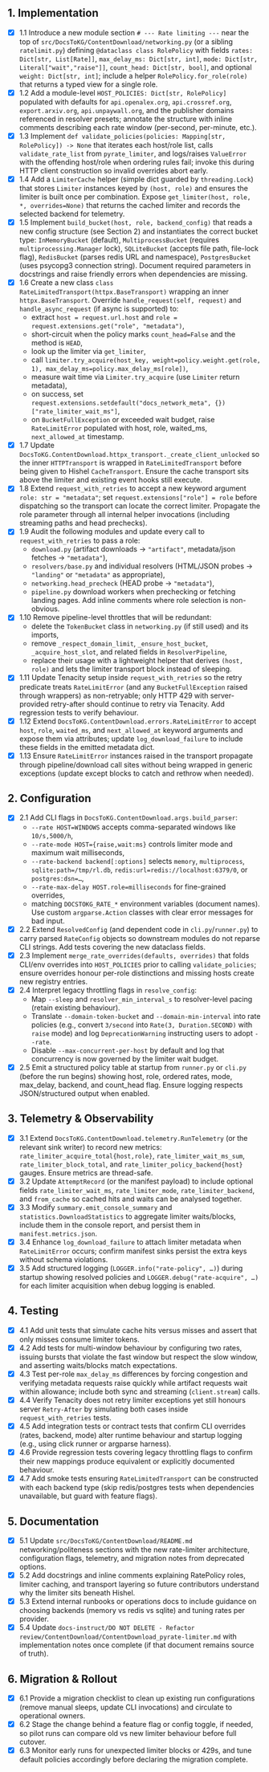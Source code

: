 ## 1. Implementation
- [x] 1.1 Introduce a new module section `# --- Rate limiting ---` near the top of `src/DocsToKG/ContentDownload/networking.py` (or a sibling `ratelimit.py`) defining `@dataclass class RolePolicy` with fields `rates: Dict[str, List[Rate]]`, `max_delay_ms: Dict[str, int]`, `mode: Dict[str, Literal["wait","raise"]]`, `count_head: Dict[str, bool]`, and optional `weight: Dict[str, int]`; include a helper `RolePolicy.for_role(role)` that returns a typed view for a single role.
- [x] 1.2 Add a module-level `HOST_POLICIES: Dict[str, RolePolicy]` populated with defaults for `api.openalex.org`, `api.crossref.org`, `export.arxiv.org`, `api.unpaywall.org`, and the publisher domains referenced in resolver presets; annotate the structure with inline comments describing each rate window (per-second, per-minute, etc.).
- [x] 1.3 Implement `def validate_policies(policies: Mapping[str, RolePolicy]) -> None` that iterates each host/role list, calls `validate_rate_list` from `pyrate_limiter`, and logs/raises `ValueError` with the offending host/role when ordering rules fail; invoke this during HTTP client construction so invalid overrides abort early.
- [x] 1.4 Add a `LimiterCache` helper (simple dict guarded by `threading.Lock`) that stores `Limiter` instances keyed by `(host, role)` and ensures the limiter is built once per combination. Expose `get_limiter(host, role, *, overrides=None)` that returns the cached limiter and records the selected backend for telemetry.
- [x] 1.5 Implement `build_bucket(host, role, backend_config)` that reads a new config structure (see Section 2) and instantiates the correct bucket type: `InMemoryBucket` (default), `MultiprocessBucket` (requires `multiprocessing.Manager` lock), `SQLiteBucket` (accepts file path, file-lock flag), `RedisBucket` (parses redis URL and namespace), `PostgresBucket` (uses psycopg3 connection string). Document required parameters in docstrings and raise friendly errors when dependencies are missing.
- [x] 1.6 Create a new class `class RateLimitedTransport(httpx.BaseTransport)` wrapping an inner `httpx.BaseTransport`. Override `handle_request(self, request)` and `handle_async_request` (if async is supported) to:
  - extract `host = request.url.host` and `role = request.extensions.get("role", "metadata")`,
  - short-circuit when the policy marks `count_head=False` and the method is `HEAD`,
  - look up the limiter via `get_limiter`,
  - call `limiter.try_acquire(host_key, weight=policy.weight.get(role, 1), max_delay_ms=policy.max_delay_ms[role])`,
  - measure wait time via `Limiter.try_acquire` (use `Limiter` return metadata),
  - on success, set `request.extensions.setdefault("docs_network_meta", {})["rate_limiter_wait_ms"]`,
  - on `BucketFullException` or exceeded wait budget, raise `RateLimitError` populated with host, role, waited_ms, `next_allowed_at` timestamp.
- [x] 1.7 Update `DocsToKG.ContentDownload.httpx_transport._create_client_unlocked` so the inner `HTTPTransport` is wrapped in `RateLimitedTransport` before being given to Hishel `CacheTransport`. Ensure the cache transport sits above the limiter and existing event hooks still execute.
- [x] 1.8 Extend `request_with_retries` to accept a new keyword argument `role: str = "metadata"`; set `request.extensions["role"] = role` before dispatching so the transport can locate the correct limiter. Propagate the role parameter through all internal helper invocations (including streaming paths and head prechecks).
- [x] 1.9 Audit the following modules and update every call to `request_with_retries` to pass a role:
  - `download.py` (artifact downloads → `"artifact"`, metadata/json fetches → `"metadata"`),
  - `resolvers/base.py` and individual resolvers (HTML/JSON probes → `"landing"` or `"metadata"` as appropriate),
  - `networking.head_precheck` (HEAD probe → `"metadata"`),
  - `pipeline.py` download workers when prechecking or fetching landing pages.
  Add inline comments where role selection is non-obvious.
- [x] 1.10 Remove pipeline-level throttles that will be redundant:
  - delete the `TokenBucket` class in `networking.py` (if still used) and its imports,
  - remove `_respect_domain_limit`, `_ensure_host_bucket`, `_acquire_host_slot`, and related fields in `ResolverPipeline`,
  - replace their usage with a lightweight helper that derives `(host, role)` and lets the limiter transport block instead of sleeping.
- [x] 1.11 Update Tenacity setup inside `request_with_retries` so the retry predicate treats `RateLimitError` (and any `BucketFullException` raised through wrappers) as non-retryable; only HTTP 429 with server-provided retry-after should continue to retry via Tenacity. Add regression tests to verify behaviour.
- [x] 1.12 Extend `DocsToKG.ContentDownload.errors.RateLimitError` to accept `host`, `role`, `waited_ms`, and `next_allowed_at` keyword arguments and expose them via attributes; update `log_download_failure` to include these fields in the emitted metadata dict.
- [x] 1.13 Ensure `RateLimitError` instances raised in the transport propagate through pipeline/download call sites without being wrapped in generic exceptions (update except blocks to catch and rethrow when needed).

## 2. Configuration
- [x] 2.1 Add CLI flags in `DocsToKG.ContentDownload.args.build_parser`:
  - `--rate HOST=WINDOWS` accepts comma-separated windows like `10/s,5000/h`,
  - `--rate-mode HOST={raise,wait:ms}` controls limiter mode and maximum wait milliseconds,
  - `--rate-backend backend[:options]` selects `memory`, `multiprocess`, `sqlite:path=/tmp/rl.db`, `redis:url=redis://localhost:6379/0`, or `postgres:dsn=…`,
  - `--rate-max-delay HOST.role=milliseconds` for fine-grained overrides,
  - matching `DOCSTOKG_RATE_*` environment variables (document names).
  Use custom `argparse.Action` classes with clear error messages for bad input.
- [x] 2.2 Extend `ResolvedConfig` (and dependent code in `cli.py`/`runner.py`) to carry parsed `RateConfig` objects so downstream modules do not reparse CLI strings. Add tests covering the new dataclass fields.
- [x] 2.3 Implement `merge_rate_overrides(defaults, overrides)` that folds CLI/env overrides into `HOST_POLICIES` prior to calling `validate_policies`; ensure overrides honour per-role distinctions and missing hosts create new registry entries.
- [x] 2.4 Interpret legacy throttling flags in `resolve_config`:
  - Map `--sleep` and `resolver_min_interval_s` to resolver-level pacing (retain existing behaviour).
  - Translate `--domain-token-bucket` and `--domain-min-interval` into rate policies (e.g., convert `3/second` into `Rate(3, Duration.SECOND)` with `raise` mode) and log `DeprecationWarning` instructing users to adopt `--rate`.
  - Disable `--max-concurrent-per-host` by default and log that concurrency is now governed by the limiter wait budget.
- [x] 2.5 Emit a structured policy table at startup from `runner.py` or `cli.py` (before the run begins) showing host, role, ordered rates, mode, max_delay, backend, and count_head flag. Ensure logging respects JSON/structured output when enabled.

## 3. Telemetry & Observability
- [x] 3.1 Extend `DocsToKG.ContentDownload.telemetry.RunTelemetry` (or the relevant sink writer) to record new metrics: `rate_limiter_acquire_total{host,role}`, `rate_limiter_wait_ms_sum`, `rate_limiter_block_total`, and `rate_limiter_policy_backend{host}` gauges. Ensure metrics are thread-safe.
- [x] 3.2 Update `AttemptRecord` (or the manifest payload) to include optional fields `rate_limiter_wait_ms`, `rate_limiter_mode`, `rate_limiter_backend`, and `from_cache` so cached hits and waits can be analysed together.
- [x] 3.3 Modify `summary.emit_console_summary` and `statistics.DownloadStatistics` to aggregate limiter waits/blocks, include them in the console report, and persist them in `manifest.metrics.json`.
- [x] 3.4 Enhance `log_download_failure` to attach limiter metadata when `RateLimitError` occurs; confirm manifest sinks persist the extra keys without schema violations.
- [x] 3.5 Add structured logging (`LOGGER.info("rate-policy", …)`) during startup showing resolved policies and `LOGGER.debug("rate-acquire", …)` for each limiter acquisition when debug logging is enabled.

## 4. Testing
- [x] 4.1 Add unit tests that simulate cache hits versus misses and assert that only misses consume limiter tokens.
- [x] 4.2 Add tests for multi-window behaviour by configuring two rates, issuing bursts that violate the fast window but respect the slow window, and asserting waits/blocks match expectations.
- [x] 4.3 Test per-role `max_delay_ms` differences by forcing congestion and verifying metadata requests raise quickly while artifact requests wait within allowance; include both sync and streaming (`client.stream`) calls.
- [x] 4.4 Verify Tenacity does not retry limiter exceptions yet still honours server `Retry-After` by simulating both cases inside `request_with_retries` tests.
- [x] 4.5 Add integration tests or contract tests that confirm CLI overrides (rates, backend, mode) alter runtime behaviour and startup logging (e.g., using click runner or argparse harness).
- [x] 4.6 Provide regression tests covering legacy throttling flags to confirm their new mappings produce equivalent or explicitly documented behaviour.
- [x] 4.7 Add smoke tests ensuring `RateLimitedTransport` can be constructed with each backend type (skip redis/postgres tests when dependencies unavailable, but guard with feature flags).

## 5. Documentation
- [x] 5.1 Update `src/DocsToKG/ContentDownload/README.md` networking/politeness sections with the new rate-limiter architecture, configuration flags, telemetry, and migration notes from deprecated options.
- [x] 5.2 Add docstrings and inline comments explaining RatePolicy roles, limiter caching, and transport layering so future contributors understand why the limiter sits beneath Hishel.
- [x] 5.3 Extend internal runbooks or operations docs to include guidance on choosing backends (memory vs redis vs sqlite) and tuning rates per provider.
- [x] 5.4 Update `docs-instruct/DO NOT DELETE - Refactor review/ContentDownload/ContentDownload_pyrate-limiter.md` with implementation notes once complete (if that document remains source of truth).

## 6. Migration & Rollout
- [x] 6.1 Provide a migration checklist to clean up existing run configurations (remove manual sleeps, update CLI invocations) and circulate to operational owners.
- [x] 6.2 Stage the change behind a feature flag or config toggle, if needed, so pilot runs can compare old vs new limiter behaviour before full cutover.
- [x] 6.3 Monitor early runs for unexpected limiter blocks or 429s, and tune default policies accordingly before declaring the migration complete.
